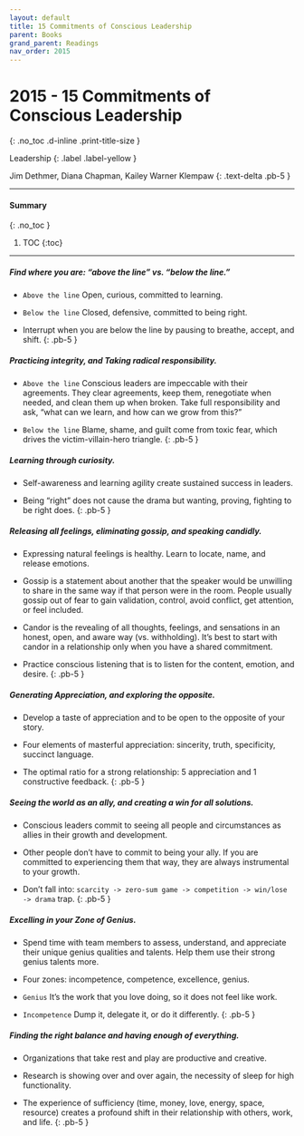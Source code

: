 ```yaml
---
layout: default
title: 15 Commitments of Conscious Leadership
parent: Books
grand_parent: Readings
nav_order: 2015
---
```


# 2015 - 15 Commitments of Conscious Leadership
{: .no_toc .d-inline .print-title-size }

Leadership
{: .label .label-yellow }

Jim Dethmer, Diana Chapman, Kailey Warner Klempaw
{: .text-delta .pb-5 }

---

#### Summary 
{: .no_toc }

1. TOC
{:toc}

---

##### Find where you are: “above the line” vs. “below the line.”
- `Above the line` Open, curious, committed to learning.

- `Below the line` Closed, defensive, committed to being right.

- Interrupt when you are below the line by pausing to breathe, accept, and shift.
{: .pb-5 }

##### Practicing integrity, and Taking radical responsibility.
- `Above the line` Conscious leaders are impeccable with their agreements. They clear agreements, keep them, renegotiate when needed, and clean them up when broken. Take full responsibility and ask, “what can we learn, and how can we grow from this?” 

- `Below the line` Blame, shame, and guilt come from toxic fear, which drives the victim-villain-hero triangle.
{: .pb-5 }

##### Learning through curiosity.
- Self-awareness and learning agility create sustained success in leaders.

- Being “right” does not cause the drama but wanting, proving, fighting to be right does.
{: .pb-5 }

##### Releasing all feelings, eliminating gossip, and speaking candidly.
- Expressing natural feelings is healthy. Learn to locate, name, and release emotions.

- Gossip is a statement about another that the speaker would be unwilling to share in the same way if that person were in the room. People usually gossip out of fear to gain validation, control, avoid conflict, get attention, or feel included.

- Candor is the revealing of all thoughts, feelings, and sensations in an honest, open, and aware way (vs. withholding). It’s best to start with candor in a relationship only when you have a shared commitment.

- Practice conscious listening that is to listen for the content, emotion, and desire.
{: .pb-5 }

##### Generating Appreciation, and exploring the opposite.
- Develop a taste of appreciation and to be open to the opposite of your story.

- Four elements of masterful appreciation: sincerity, truth, specificity, succinct language.

- The optimal ratio for a strong relationship: 5 appreciation and 1 constructive feedback.
{: .pb-5 }

##### Seeing the world as an ally, and creating a win for all solutions.
- Conscious leaders commit to seeing all people and circumstances as allies in their growth and development.

- Other people don’t have to commit to being your ally. If you are committed to experiencing them that way, they are always instrumental to your growth.

- Don’t fall into: `scarcity -> zero-sum game -> competition -> win/lose -> drama` trap.
{: .pb-5 }

##### Excelling in your Zone of Genius.
- Spend time with team members to assess, understand, and appreciate their unique genius qualities and talents. Help them use their strong genius talents more.

- Four zones: incompetence, competence, excellence, genius.

- `Genius` It’s the work that you love doing, so it does not feel like work.

- `Incompetence` Dump it, delegate it, or do it differently.
{: .pb-5 }

##### Finding the right balance and having enough of everything.
- Organizations that take rest and play are productive and creative.

- Research is showing over and over again, the necessity of sleep for high functionality.

- The experience of sufficiency (time, money, love, energy, space, resource) creates a profound shift in their relationship with others, work, and life.
{: .pb-5 }